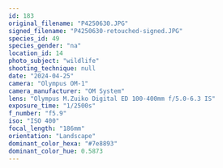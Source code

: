 ```yaml
---
id: 183
original_filename: "P4250630.JPG"
signed_filename: "P4250630-retouched-signed.JPG"
species_id: 49
species_gender: "na"
location_id: 14
photo_subject: "wildlife"
shooting_technique: null
date: "2024-04-25"
camera: "Olympus OM-1"
camera_manufacturer: "OM System"
lens: "Olympus M.Zuiko Digital ED 100-400mm f/5.0-6.3 IS"
exposure_time: "1/2500s"
f_number: "f5.9"
iso: "ISO 400"
focal_length: "186mm"
orientation: "Landscape"
dominant_color_hexa: "#7e8893"
dominant_color_hue: 0.5873
---
```

